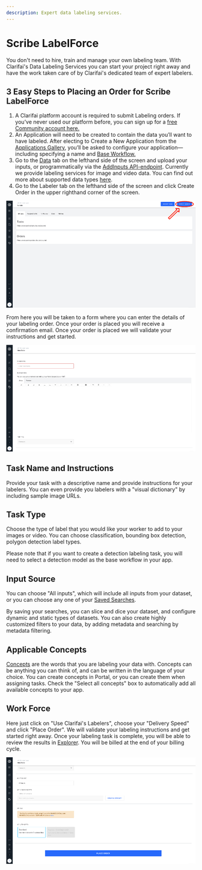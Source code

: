 ```yaml
---
description: Expert data labeling services.
---
```


# Scribe LabelForce

You don't need to hire, train and manage your own labeling team. With Clarifai's Data Labeling Services you can start your project right away and have the work taken care of by Clarifai's dedicated team of expert labelers.

## 3 Easy Steps to Placing an Order for Scribe LabelForce

1. A Clarifai platform account is required to submit Labeling orders. If you’ve never used our platform before, you can sign up for a [free Community account here.](https://portal.clarifai.com/signup)
2. An Application will need to be created to contain the data you’ll want to have labeled. After electing to Create a New Application from the [Applications Gallery](https://portal.clarifai.com/apps), you’ll be asked to configure your application—including specifying a name and [Base Workflow.](https://docs.clarifai.com/api-guide/workflows/base-workflows)
3. Go to the [Data](../portal-guide/data/) tab on the lefthand side of the screen and upload your inputs, or programmatically via the [AddInputs API-endpoint](https://docs.clarifai.com/api-guide/data/create-get-update-delete#add-inputs). Currently we provide labeling services for image and video data. You can find out more about supported data types [here](https://docs.clarifai.com/api-guide/data/supported-formats).
4. Go to the Labeler tab on the lefthand side of the screen and click Create Order in the upper righthand corner of the screen.

![Create an order for Scribe LabelForce](../.gitbook/assets/create-order.jpg)

From here you will be taken to a form where you can enter the details of your labeling order. Once your order is placed you will receive a confirmation email. Once your order is placed we will validate your instructions and get started.

![Scribe LabelForce form](../.gitbook/assets/new-order.jpg)

## Task Name and Instructions

Provide your task with a descriptive name and provide instructions for your labelers. You can even provide you labelers with a "visual dictionary" by including sample image URLs.

## Task Type

Choose the type of label that you would like your worker to add to your images or video. You can choose classification, bounding box detection, polygon detection label types.

Please note that if you want to create a detection labeling task, you will need to select a detection model as the base workflow in your app.

## Input Source

You can choose "All inputs", which will include all inputs from your dataset, or you can choose any one of your [Saved Searches](../portal-guide/psearch/psaved_searches.md).

By saving your searches, you can slice and dice your dataset, and configure dynamic and static types of datasets. You can also create highly customized filters to your data, by adding metadata and searching by metadata filtering.

## Applicable Concepts

[Concepts](data-labeling-services.md) are the words that you are labeling your data with. Concepts can be anything you can think of, and can be written in the language of your choice. You can create concepts in Portal, or you can create them when assigning tasks. Check the "Select all concepts" box to automatically add all available concepts to your app.

## Work Force

Here just click on "Use Clarifai's Labelers", choose your "Delivery Speed" and click "Place Order". We will validate your labeling instructions and get started right away. Once your labeling task is complete, you will be able to review the results in [Explorer](https://portal.clarifai.com/). You will be billed at the end of your billing cycle.

![Take advantage of special promotional pricing on LabelForce](../.gitbook/assets/standard-promo.jpg)

